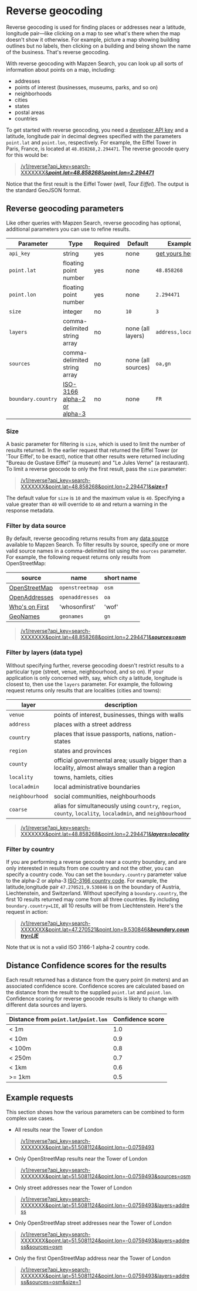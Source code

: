 # Reverse geocoding

Reverse geocoding is used for finding places or addresses near a latitude, longitude pair&mdash;like clicking on a map to see what's there when the map doesn't show it otherwise. For example, picture a map showing building outlines but no labels, then clicking on a building and being shown the name of the business. That's reverse geocoding.

With reverse geocoding with Mapzen Search, you can look up all sorts of information about points on a map, including:

* addresses
* points of interest (businesses, museums, parks, and so on)
* neighborhoods
* cities
* states
* postal areas
* countries

To get started with reverse geocoding, you need a [developer API key](https://mapzen.com/developers) and a latitude, longitude pair in decimal degrees specified with the parameters `point.lat` and `point.lon`, respectively.  For example, the Eiffel Tower in Paris, France, is located at `48.858268,2.294471`. The reverse geocode query for this would be:

>[/v1/reverse?api_key=search-XXXXXXX&___point.lat=48.858268___&___point.lon=2.294471___](https://search.mapzen.com/v1/reverse?api_key=search-XXXXXXX&point.lat=48.858268&point.lon=2.294471)

Notice that the first result is the Eiffel Tower (well, _Tour Eiffel_). The output is the standard GeoJSON format.

## Reverse geocoding parameters

Like other queries with Mapzen Search, reverse geocoding has optional, additional parameters you can use to refine results.

Parameter | Type | Required | Default | Example
--- | --- | --- | --- | ---
`api_key` | string | yes | none | [get yours here!](https://mapzen.com/developers)
`point.lat` | floating point number | yes | none | `48.858268`
`point.lon` | floating point number | yes | none | `2.294471`
`size` | integer | no | `10` | `3`
`layers` | comma-delimited string array | no | none (all layers) | `address,locality`
`sources` | comma-delimited string array | no | none (all sources) | `oa,gn`
`boundary.country` | <a href="https://en.wikipedia.org/wiki/ISO_3166-1" target="\_blank">ISO-3166 alpha-2 or alpha-3</a> | no | none | `FR`

### Size

A basic parameter for filtering is `size`, which is used to limit the number of results returned. In the earlier request that returned the Eiffel Tower (or 'Tour Eiffel', to be exact), notice that other results were returned including "Bureau de Gustave Eiffel" (a museum) and "Le Jules Verne" (a restaurant). To limit a reverse geocode to only the first result, pass the `size` parameter:

>[/v1/reverse?api_key=search-XXXXXXX&point.lat=48.858268&point.lon=2.294471&___size=1___](https://search.mapzen.com/v1/reverse?api_key=search-XXXXXXX&point.lat=48.858268&point.lon=2.294471&size=1)

The default value for `size` is `10` and the maximum value is `40`. Specifying a value greater than `40` will override to `40` and return a warning in the response metadata.

### Filter by data source

By default, reverse geocoding returns results from any [data source](data-sources.md) available to Mapzen Search. To filter results by source, specify one or more valid source names in a comma-delimited list using the `sources` parameter. For example, the following request returns only results from OpenStreetMap:

| source | name | short name |
|---|---|---|
| [OpenStreetMap](http://www.openstreetmap.org/) | `openstreetmap` | `osm` |
| [OpenAddresses](http://openaddresses.io/) | `openaddresses` | `oa` |
| [Who's on First](https://whosonfirst.mapzen.com) | 'whosonfirst' | 'wof' |
| [GeoNames](http://www.geonames.org/) | `geonames` | `gn` |

>[/v1/reverse?api_key=search-XXXXXXX&point.lat=48.858268&point.lon=2.294471&___sources=osm___](https://search.mapzen.com/v1/reverse?api_key=search-XXXXXXX&point.lat=48.858268&point.lon=2.294471&sources=osm)

### Filter by layers (data type)

Without specifying further, reverse geocoding doesn't restrict results to a particular type (street, venue, neighbourhood, and so on).  If your application is only concerned with, say, which city a latitude, longitude is closest to, then use the `layers` parameter.  For example, the following request returns only results that are localities (cities and towns):

|layer|description|
|----|----|
|`venue`|points of interest, businesses, things with walls|
|`address`|places with a street address|
|`country`|places that issue passports, nations, nation-states|
|`region`|states and provinces|
|`county`|official governmental area; usually bigger than a locality, almost always smaller than a region|
|`locality`|towns, hamlets, cities|
|`localadmin`|local administrative boundaries|
|`neighbourhood`|social communities, neighbourhoods|
|`coarse`|alias for simultaneously using `country`, `region`, `county`, `locality`, `localadmin`, and `neighbourhood`|


>[/v1/reverse?api_key=search-XXXXXXX&point.lat=48.858268&point.lon=2.294471&___layers=locality___](https://search.mapzen.com/v1/reverse?api_key=search-XXXXXXX&point.lat=48.858268&point.lon=2.294471&layers=locality)

### Filter by country

If you are performing a reverse geocode near a country boundary, and are only interested in results from one country and not the other, you can specify a country code. You can set the `boundary.country` parameter value to the alpha-2 or alpha-3 [ISO-3166 country code](https://en.wikipedia.org/wiki/ISO_3166-1). For example, the latitude,longitude pair `47.270521,9.530846` is on the boundary of Austria, Liechtenstein, and Switzerland. Without specifying a `boundary.country`, the first 10 results returned may come from all three countries. By including `boundary.country=LIE`, all 10 results will be from Liechtenstein. Here's the request in action:

>[/v1/reverse?api_key=search-XXXXXXX&point.lat=47.270521&point.lon=9.530846&___boundary.country=LIE___](https://search.mapzen.com/v1/reverse?api_key=search-XXXXXXX&point.lat=47.270521&point.lon=9.530846&boundary.country=LIE)

Note that `UK` is not a valid ISO 3166-1 alpha-2 country code.

## Distance Confidence scores for the results

Each result returned has a distance from the query point (in meters) and an associated confidence score. Confidence scores are calculated based on the distance from the result to the supplied `point.lat` and `point.lon`. Confidence scoring for reverse geocode results is likely to change with different data sources and layers.

Distance from `point.lat`/`point.lon` | Confidence score
--- | ---
&lt; 1m | 1.0
&lt; 10m | 0.9
&lt; 100m | 0.8
&lt; 250m | 0.7
&lt; 1km | 0.6
&gt;= 1km | 0.5

## Example requests

This section shows how the various parameters can be combined to form complex use cases.

* All results near the Tower of London
>[/v1/reverse?api_key=search-XXXXXXX&point.lat=51.5081124&point.lon=-0.0759493](https://search.mapzen.com/v1/reverse?api_key=search-XXXXXXX&point.lat=51.5081124&point.lon=-0.0759493)

* Only OpenStreetMap results near the Tower of London
>[/v1/reverse?api_key=search-XXXXXXX&point.lat=51.5081124&point.lon=-0.0759493&sources=osm](https://search.mapzen.com/v1/reverse?api_key=search-XXXXXXX&point.lat=51.5081124&point.lon=-0.0759493&sources=osm)

* Only street addresses near the Tower of London
>[/v1/reverse?api_key=search-XXXXXXX&point.lat=51.5081124&point.lon=-0.0759493&layers=address](https://search.mapzen.com/v1/reverse?api_key=search-XXXXXXX&point.lat=51.5081124&point.lon=-0.0759493&layers=address)

* Only OpenStreetMap street addresses near the Tower of London
>[/v1/reverse?api_key=search-XXXXXXX&point.lat=51.5081124&point.lon=-0.0759493&layers=address&sources=osm](https://search.mapzen.com/v1/reverse?api_key=search-XXXXXXX&point.lat=51.5081124&point.lon=-0.0759493&layers=address&sources=osm)

* Only the first OpenStreetMap address near the Tower of London
>[/v1/reverse?api_key=search-XXXXXXX&point.lat=51.5081124&point.lon=-0.0759493&layers=address&sources=osm&size=1](https://search.mapzen.com/v1/reverse?api_key=search-XXXXXXX&point.lat=51.5081124&point.lon=-0.0759493&layers=address&sources=osm&size=1)
